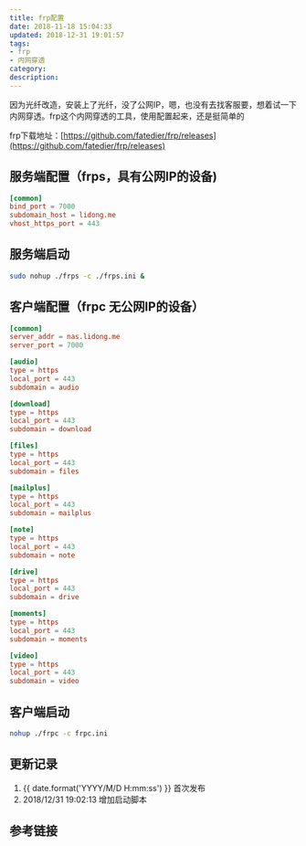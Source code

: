 ```yaml
---
title: frp配置
date: 2018-11-18 15:04:33
updated: 2018-12-31 19:01:57
tags:
- frp
- 内网穿透
category:
description:
---
```


因为光纤改造，安装上了光纤，没了公网IP，嗯，也没有去找客服要，想着试一下内网穿透。frp这个内网穿透的工具，使用配置起来，还是挺简单的

<!-- more -->

frp下载地址：[https://github.com/fatedier/frp/releases](https://github.com/fatedier/frp/releases)

## 服务端配置（frps，具有公网IP的设备)

```conf frps.ini
[common]
bind_port = 7000
subdomain_host = lidong.me
vhost_https_port = 443
```

## 服务端启动

```bash
sudo nohup ./frps -c ./frps.ini &
```

## 客户端配置（frpc 无公网IP的设备）

```conf frpc.ini
[common]
server_addr = nas.lidong.me
server_port = 7000

[audio]
type = https
local_port = 443
subdomain = audio

[download]
type = https
local_port = 443
subdomain = download

[files]
type = https
local_port = 443
subdomain = files

[mailplus]
type = https
local_port = 443
subdomain = mailplus

[note]
type = https
local_port = 443
subdomain = note

[drive]
type = https
local_port = 443
subdomain = drive

[moments]
type = https
local_port = 443
subdomain = moments

[video]
type = https
local_port = 443
subdomain = video
```

## 客户端启动

```bash
nohup ./frpc -c frpc.ini
```

## 更新记录

1. {{ date.format('YYYY/M/D H:mm:ss') }} 首次发布
1. 2018/12/31 19:02:13 增加启动脚本

## 参考链接
